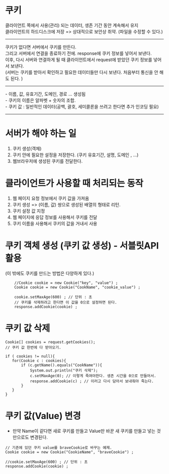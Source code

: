 # 쿠키<br>
 클라이언트 쪽에서 사용(관리) 되는 데이터, 생존 기간 동안 계속해서 유지 <br>
 클라이언트의 하드디스크에 저장 => 상대적으로 보안상 취약. (파일을 수정할 수 있다.) <br>
<hr>
쿠키가 없다면 서버에서 쿠키를 만든다. <br>
그리고 서버에서 연결을 종료하기 전에. response에 쿠키 정보를 넣어서 보낸다. <br>
이후, 다시 서버와 연결하게 될 때 클라이언트에서 request에 받았던 쿠키 정보를 넣어서 보낸다. <br>
(서버는 쿠키를 받아서 확인하고 필요한 데이터들만 다시 보낸다. 처음부터 통신을 안 해도 된다. ) <br>


<hr>
- 이름, 값, 유효기간, 도메인, 경로 ... 생성됨 <br>
- 쿠키의 이름은 알파벳 + 숫자의 조합. <br>
- 쿠키 값 : 일반적인 데이터(공백, 괄호, 세미콜론을 쓰려고 한다면 추가 인코딩 필요) <br>

<hr>

# 서버가 해야 하는 일 <br>
1) 쿠키 생성(객체)  <br>
2) 쿠키 안에 필요한 설정을 저장한다.  (쿠키 유효기간, 설명, 도메인 , ...)  <br>
3) 웹브라우저에 생성된 쿠키를 전달한다. <br>


# 클라이언트가 사용할 때 처리되는 동작
1) 웹 페이지 요청 정보에서 쿠키 값을 가져옴 
2) 쿠키 생성 => (이름, 값) 쌍으로 생성된 배열의 형태로 리턴.  
3) 쿠키 설정 값 지정
4) 웹 페이지에 응답 정보를 사용해서 쿠키를 전달
5) 쿠키 이름을 사용해서 쿠키의 값을 거내서 사용 



# 쿠키 객체 생성 (쿠키 값 생성) - 서블릿API 활용 
(이 밖에도 쿠키를 만드는 방법은 다양하게 있다.)
```	
	//Cookie cookie = new Cookie("key", "value") ; 
	Cookie cookie = new Cookie("CookName", "cookie_value") ;
	
	cookie.setMaxAge(600) ; // 단위 : 초 
	// 쿠키를 삭제하려고 한다면 이 값을 0으로 설정하면 된다. 
	response.addCookie(cookie) ; 
 ```
 
 # 쿠키 값 삭제 
 ```
Cookie[] cookies = request.getCookies(); 
// 쿠키 값 한번에 다 받아오기.

if ( cookies != null){
	for(Cookie c : cookies){
		if (c.getName().equals("CookName")){
			System.out.println("쿠키 삭제"); 
			c.setMaxAge(0); // 이렇게 죽여야한다. 생존 시간을 0으로 만들어서.
			response.addCookie(c) ; // 이러고 다시 담아서 보내줘야 죽는다.
		}
	}
}
```

# 쿠키 값(Value) 변경
- 만약 Name이 같다면 새로 쿠키를 만들고 Value만 바꾼 새 쿠키를 만들고 넣는 것만으로도 변경된다.
```
// 기존에 있던 쿠키 value를 braveCookie로 바꾸는 예제. 
Cookie cookie = new Cookie("CookieName", "braveCookie") ;

//cookie.setMaxAge(600) ; // 단위 : 초 
response.addCookie(cookie) ; 
```

